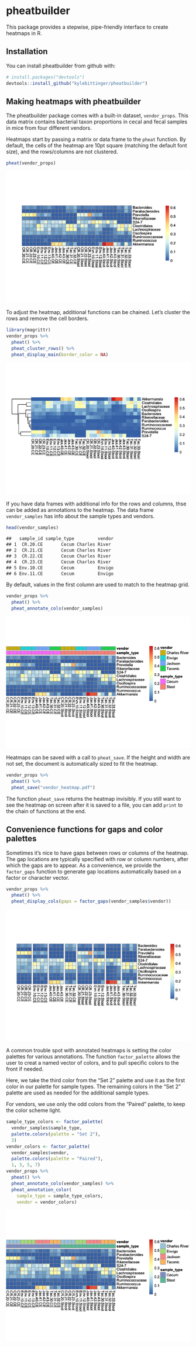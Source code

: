
<!-- README.md is generated from README.Rmd. Please edit that file -->

# pheatbuilder

This package provides a stepwise, pipe-friendly interface to create
heatmaps in R.

## Installation

You can install pheatbuilder from github with:

``` r
# install.packages("devtools")
devtools::install_github("kylebittinger/pheatbuilder")
```

## Making heatmaps with pheatbuilder

The pheatbuilder package comes with a built-in dataset, `vendor_props`.
This data matrix contains bacterial taxon proportions in cecal and fecal
samples in mice from four different vendors.

Heatmaps start by passing a matrix or data frame to the `pheat`
function. By default, the cells of the heatmap are 10pt square (matching
the default font size), and the rows/columns are not clustered.

``` r
pheat(vendor_props)
```

![](tools/readme/unnamed-chunk-4-1.png)<!-- -->

To adjust the heatmap, additional functions can be chained. Let’s
cluster the rows and remove the cell borders.

``` r
library(magrittr)
vendor_props %>%
  pheat() %>%
  pheat_cluster_rows() %>%
  pheat_display_main(border_color = NA)
```

![](tools/readme/unnamed-chunk-5-1.png)<!-- -->

If you have data frames with additional info for the rows and columns,
thse can be added as annotations to the heatmap. The data frame
`vendor_samples` has info about the sample types and vendors.

``` r
head(vendor_samples)
```

    ##   sample_id sample_type         vendor
    ## 1  CR.20.CE       Cecum Charles River 
    ## 2  CR.21.CE       Cecum Charles River 
    ## 3  CR.22.CE       Cecum Charles River 
    ## 4  CR.23.CE       Cecum Charles River 
    ## 5 Env.10.CE       Cecum         Envigo
    ## 6 Env.11.CE       Cecum         Envigo

By default, values in the first column are used to match to the heatmap
grid.

``` r
vendor_props %>%
  pheat() %>%
  pheat_annotate_cols(vendor_samples)
```

![](tools/readme/unnamed-chunk-7-1.png)<!-- -->

Heatmaps can be saved with a call to `pheat_save`. If the height and
width are not set, the document is automatically sized to fit the
heatmap.

``` r
vendor_props %>%
  pheat() %>%
  pheat_save("vendor_heatmap.pdf")
```

The function `pheat_save` returns the heatmap invisibly. If you still
want to see the heatmap on screen after it is saved to a file, you can
add `print` to the chain of functions at the end.

## Convenience functions for gaps and color palettes

Sometimes it’s nice to have gaps between rows or columns of the heatmap.
The gap locations are typically specified with row or column numbers,
after which the gaps are to appear. As a convenience, we provide the
`factor_gaps` function to generate gap locations automatically based on
a factor or character vector.

``` r
vendor_props %>%
  pheat() %>%
  pheat_display_cols(gaps = factor_gaps(vendor_samples$vendor))
```

![](tools/readme/unnamed-chunk-9-1.png)<!-- -->

A common trouble spot with annotated heatmaps is setting the color
palettes for various annotations. The function `factor_palette` allows
the user to creat a named vector of colors, and to pull specific colors
to the front if needed.

Here, we take the third color from the “Set 2” palette and use it as the
first color in our palette for sample types. The remaining colors in the
“Set 2” palette are used as needed for the additional sample types.

For vendors, we use only the odd colors from the “Paired” palette, to
keep the color scheme light.

``` r
sample_type_colors <- factor_palette(
  vendor_samples$sample_type, 
  palette.colors(palette = "Set 2"), 
  3)
vendor_colors <- factor_palette(
  vendor_samples$vendor,
  palette.colors(palette = "Paired"),
  1, 3, 5, 7)
vendor_props %>%
  pheat() %>%
  pheat_annotate_cols(vendor_samples) %>%
  pheat_annotation_color(
    sample_type = sample_type_colors,
    vendor = vendor_colors)
```

![](tools/readme/unnamed-chunk-10-1.png)<!-- -->
